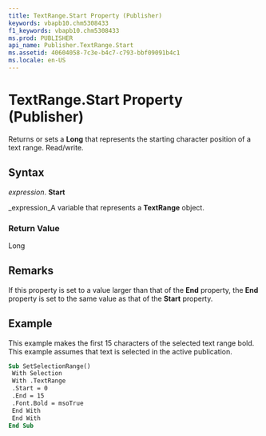 ```yaml
---
title: TextRange.Start Property (Publisher)
keywords: vbapb10.chm5308433
f1_keywords: vbapb10.chm5308433
ms.prod: PUBLISHER
api_name: Publisher.TextRange.Start
ms.assetid: 40604058-7c3e-b4c7-c793-bbf09091b4c1
ms.locale: en-US
---
```



# TextRange.Start Property (Publisher)

Returns or sets a  **Long** that represents the starting character position of a text range. Read/write.


## Syntax

 _expression_. **Start**

 _expression_A variable that represents a  **TextRange** object.


### Return Value

Long


## Remarks

If this property is set to a value larger than that of the  **End** property, the **End** property is set to the same value as that of the **Start** property.


## Example

This example makes the first 15 characters of the selected text range bold. This example assumes that text is selected in the active publication.


```vb
Sub SetSelectionRange() 
 With Selection 
 With .TextRange 
 .Start = 0 
 .End = 15 
 .Font.Bold = msoTrue 
 End With 
 End With 
End Sub
```


